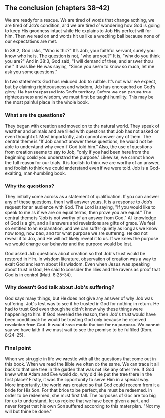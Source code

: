 ## The conclusion (chapters 38&ndash;42)

We are ready for a rescue. We are tired of words that change nothing, we are tired of Job’s condition, and we are tired of wondering how God is going to keep His goodness intact while He explains to Job His perfect will for him. Then we read on and words hit us like a wrecking ball because none of our expectations are met. 

In 38:2, God asks, "Who is this?" It’s Job, your faithful servant, surely you know who he is. The question is not, "who are you?" It is, "who do you think you are?" And in 38:3, God said, "I will demand of thee, and answer thou me." It was like He was saying, "Since you seem to know so much, let me ask you some questions."

In two statements God has reduced Job to rubble. It’s not what we expect, but by claiming righteousness and wisdom, Job has encroached on God’s glory. He has trespassed into God’s territory. Before we can peruse true righteousness and wisdom, we must first be taught humility. This may be the most painful place in the whole book.

### What are the questions?

They began with creation and moved on to the natural world. They speak of weather and animals and are filled with questions that Job has not asked or even thought of. Most importantly, Job cannot answer any of them. The central theme is "If Job cannot answer these questions, he would not be able to understand why even if God told him." Also, the use of questions from creation seems to say to Job, "only if you had been here from the beginning could you understand the purpose." Likewise, we cannot know the full reason for our trials. It is foolish to think we are worthy of an answer, and foolish to think we could understand even if we were told. Job is a God-exalting, man-humbling book.
 
### Why the questions?

They initially come across as a statement of qualification. If you can answer any of these questions, then I will answer yours. It is a response to Job’s request for an audience with God. The Lord is saying, "If you would like to speak to me as if we are on equal terms, then prove you are equal." The central theme is "Job is not worthy of an answer from God." All knowledge of God is a gift, and all answers and revelations are gifts of grace. We feel so entitled to an explanation, and we can suffer quietly as long as we know how long, how bad, and for what purpose we are suffering. He did not reveal it to Job, and He will not likely reveal it to us. If we knew the purpose we would change our behavior and the purpose would be lost.

God asked Job questions about creation so that Job's trust would be restored in Him. In wisdom literature, observation of creation was a way to exalt God and learn about His wisdom. Even when Jesus was speaking about trust in God, He said to consider the lilies and the ravens as proof that God is in control (Matt. 6:25&ndash;34).

### Why doesn't God talk about Job's suffering?

God says many things, but He does not give any answer of why Job was suffering. Job's test was to see if he trusted in God for nothing in return. He had to trust God even though he didn't know why these things were happening to him. If God revealed the reason, then Job's trust would have been conditional: he would be trusting God only because he received revelation from God. It would have made the test for no purpose. We cannot say we have faith if we must wait to see the promise to be fulfilled (Rom. 8:24&ndash;25).

### Final point

When we struggle in life we wrestle with all the questions that come out in this book. When we read the Bible we often do the same. We can trace it all back to that one tree in the garden that was not like any other tree. If God knew what Adam and Eve would do, why did He put the tree there in the first place? Firstly, it was the opportunity to serve Him in a special way. More importantly, the world was created so that God could redeem from it a bride for His Son. For that bride to be perfect, she must be redeemed. In order to be redeemed, she must first fall. The purposes of God are too big for us to understand, let us rejoice that we have been given a part, and never forget that his own Son suffered according to this mater plan. "Not my will but thine be done."

